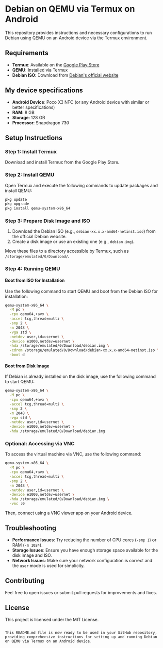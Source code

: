 
# Debian on QEMU via Termux on Android

This repository provides instructions and necessary configurations to run Debian using QEMU on an Android device via the Termux environment.

## Requirements

- **Termux**: Available on the [Google Play Store](https://play.google.com/store/apps/details?id=com.termux)
- **QEMU**: Installed via Termux
- **Debian ISO**: Download from [Debian's official website](https://www.debian.org/distrib/)

## My device specifications 

- **Android Device**: Poco X3 NFC (or any Android device with similar or better specifications)
- **RAM**: 8 GB
- **Storage**: 128 GB
- **Processor**: Snapdragon 730

## Setup Instructions

### Step 1: Install Termux

Download and install Termux from the Google Play Store.

### Step 2: Install QEMU

Open Termux and execute the following commands to update packages and install QEMU:

```sh
pkg update
pkg upgrade
pkg install qemu-system-x86_64
```

### Step 3: Prepare Disk Image and ISO

1. Download the Debian ISO (e.g., `debian-xx.x.x-amd64-netinst.iso`) from the official Debian website.
2. Create a disk image or use an existing one (e.g., `debian.img`).

Move these files to a directory accessible by Termux, such as `/storage/emulated/0/Download/`.

### Step 4: Running QEMU

#### Boot from ISO for Installation

Use the following command to start QEMU and boot from the Debian ISO for installation:

```sh
qemu-system-x86_64 \
  -M pc \
  -cpu qemu64,+avx \
  -accel tcg,thread=multi \
  -smp 2 \
  -m 2048 \
  -vga std \
  -netdev user,id=usernet \
  -device e1000,netdev=usernet \
  -hda /storage/emulated/0/Download/debian.img \
  -cdrom /storage/emulated/0/Download/debian-xx.x.x-amd64-netinst.iso \
  -boot d
```

#### Boot from Disk Image

If Debian is already installed on the disk image, use the following command to start QEMU:

```sh
qemu-system-x86_64 \
  -M pc \
  -cpu qemu64,+avx \
  -accel tcg,thread=multi \
  -smp 2 \
  -m 2048 \
  -vga std \
  -netdev user,id=usernet \
  -device e1000,netdev=usernet \
  -hda /storage/emulated/0/Download/debian.img
```

### Optional: Accessing via VNC

To access the virtual machine via VNC, use the following command:

```sh
qemu-system-x86_64 \
  -M pc \
  -cpu qemu64,+avx \
  -accel tcg,thread=multi \
  -smp 2 \
  -m 2048 \
  -netdev user,id=usernet \
  -device e1000,netdev=usernet \
  -hda /storage/emulated/0/Download/debian.img \
  -vnc :0
```

Then, connect using a VNC viewer app on your Android device.

## Troubleshooting

- **Performance Issues**: Try reducing the number of CPU cores (`-smp 1`) or RAM (`-m 1024`).
- **Storage Issues**: Ensure you have enough storage space available for the disk image and ISO.
- **Network Issues**: Make sure your network configuration is correct and the `user` mode is used for simplicity.

## Contributing

Feel free to open issues or submit pull requests for improvements and fixes.

## License

This project is licensed under the MIT License.
```

This README.md file is now ready to be used in your GitHub repository, providing comprehensive instructions for setting up and running Debian on QEMU via Termux on an Android device.
